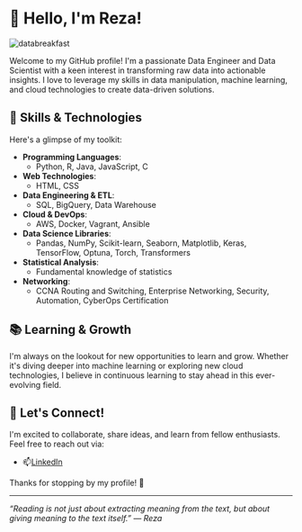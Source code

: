 # 👋 Hello, I'm Reza!

![databreakfast](https://i.giphy.com/media/v1.Y2lkPTc5MGI3NjExcjR2YTY1cG96YnhiNW96aXlydXV0Y21hYXMydjZ5aGh0cWJnN2p3YyZlcD12MV9pbnRlcm5hbF9naWZfYnlfaWQmY3Q9Zw/JWuBH9rCO2uZuHBFpm/giphy.gif)

Welcome to my GitHub profile! I'm a passionate Data Engineer and Data Scientist with a keen interest in transforming raw data into actionable insights. I love to leverage my skills in data manipulation, machine learning, and cloud technologies to create data-driven solutions.

## 🚀 Skills & Technologies

Here's a glimpse of my toolkit:

- **Programming Languages**: 
  - Python, R, Java, JavaScript, C
- **Web Technologies**: 
  - HTML, CSS
- **Data Engineering & ETL**:
  - SQL, BigQuery, Data Warehouse
- **Cloud & DevOps**:
  - AWS, Docker, Vagrant, Ansible
- **Data Science Libraries**:
  - Pandas, NumPy, Scikit-learn, Seaborn, Matplotlib, Keras, TensorFlow, Optuna, Torch, Transformers
- **Statistical Analysis**:
  - Fundamental knowledge of statistics
- **Networking**:
  - CCNA Routing and Switching, Enterprise Networking, Security, Automation, CyberOps Certification

## 📚 Learning & Growth

I'm always on the lookout for new opportunities to learn and grow. Whether it's diving deeper into machine learning or exploring new cloud technologies, I believe in continuous learning to stay ahead in this ever-evolving field.

## 🤝 Let's Connect!

I'm excited to collaborate, share ideas, and learn from fellow enthusiasts. Feel free to reach out via:

- 📫[LinkedIn](https://www.linkedin.com/in/morezarahadi/)


Thanks for stopping by my profile! 🌟

---

*“Reading is not just about extracting meaning from the text, but about giving meaning to the text itself.” — Reza*



<!---
sencativ/sencativ is a ✨ special ✨ repository because its `README.md` (this file) appears on your GitHub profile.
You can click the Preview link to take a look at your changes.
--->
